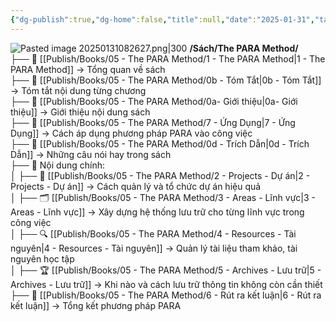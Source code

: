 ```yaml
---
{"dg-publish":true,"dg-home":false,"title":null,"date":"2025-01-31","tags":["sach","sach/the-para-method"],"dg-path":"Books/05 - The PARA Method/0 - Index - Cấu trúc sách.md","permalink":"/books/05-the-para-method/0-index-cau-truc-sach/","dgPassFrontmatter":true,"updated":"2025-02-23T08:13:56.407+07:00"}
---
```



![Pasted image 20250131082627.png|300](/img/user/src/Pasted%20image%2020250131082627.png)
**/Sách/The PARA Method/**  
├── 📖 [[Publish/Books/05 - The PARA Method/1 - The PARA Method\|1 - The PARA Method]] → Tổng quan về sách  
├── 📝 [[Publish/Books/05 - The PARA Method/0b - Tóm Tắt\|0b - Tóm Tắt]] → Tóm tắt nội dung từng chương  
├── 📝 [[Publish/Books/05 - The PARA Method/0a- Giới thiệu\|0a- Giới thiệu]] → Giới thiệu nội dung sách  
├── 🎯 [[Publish/Books/05 - The PARA Method/7 - Ứng Dụng\|7 - Ứng Dụng]] → Cách áp dụng phương pháp PARA vào công việc  
├── 💬 [[Publish/Books/05 - The PARA Method/0d - Trích Dẫn\|0d - Trích Dẫn]] → Những câu nói hay trong sách  
├── 📖 Nội dung chính:  
│ ├── 📂 [[Publish/Books/05 - The PARA Method/2 - Projects - Dự án\|2 - Projects - Dự án]] → Cách quản lý và tổ chức dự án hiệu quả  
│ ├── 🗂️ [[Publish/Books/05 - The PARA Method/3 - Areas - Lĩnh vực\|3 - Areas - Lĩnh vực]] → Xây dựng hệ thống lưu trữ cho từng lĩnh vực trong công việc  
│ ├── 🔍 [[Publish/Books/05 - The PARA Method/4 - Resources - Tài nguyên\|4 - Resources - Tài nguyên]] → Quản lý tài liệu tham khảo, tài nguyên học tập  
│ ├── 🏆 [[Publish/Books/05 - The PARA Method/5 - Archives - Lưu trữ\|5 - Archives - Lưu trữ]] → Khi nào và cách lưu trữ thông tin không còn cần thiết  
├── 🎯 [[Publish/Books/05 - The PARA Method/6 - Rút ra kết luận\|6 - Rút ra kết luận]] → Tổng kết phương pháp PARA